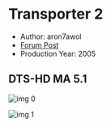 # Transporter 2

* Author: aron7awol
* [Forum Post](https://www.avsforum.com/threads/bass-eq-for-filtered-movies.2995212/post-58327510)
* Production Year: 2005

## DTS-HD MA 5.1

![img 0](https://i.imgur.com/vlZ4bUz.jpg)

![img 1](https://i.imgur.com/ur0PETP.png)

